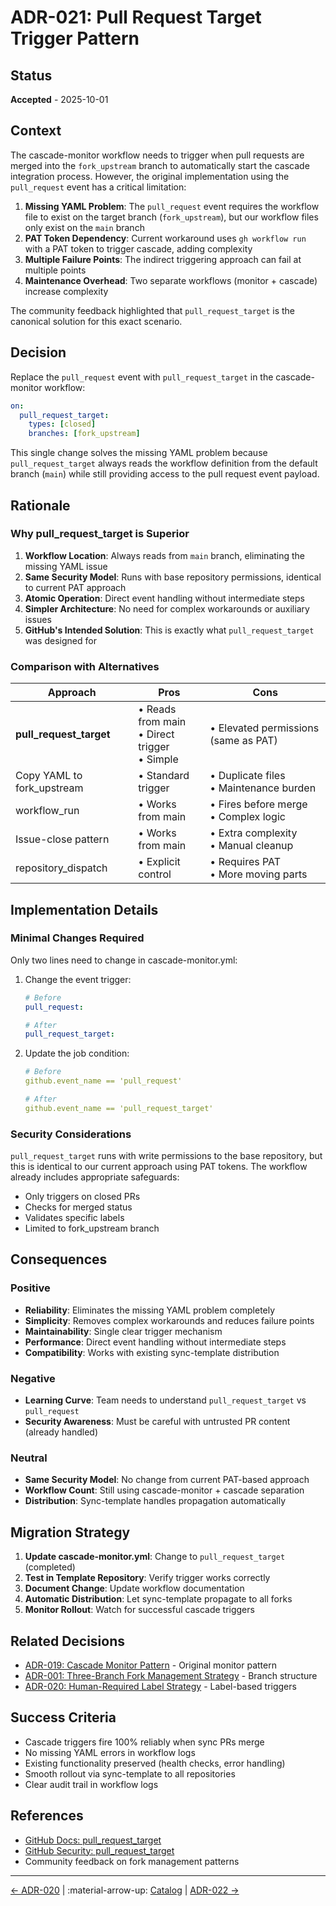 # ADR-021: Pull Request Target Trigger Pattern

## Status
**Accepted** - 2025-10-01

## Context

The cascade-monitor workflow needs to trigger when pull requests are merged into the `fork_upstream` branch to automatically start the cascade integration process. However, the original implementation using the `pull_request` event has a critical limitation:

1. **Missing YAML Problem**: The `pull_request` event requires the workflow file to exist on the target branch (`fork_upstream`), but our workflow files only exist on the `main` branch
2. **PAT Token Dependency**: Current workaround uses `gh workflow run` with a PAT token to trigger cascade, adding complexity
3. **Multiple Failure Points**: The indirect triggering approach can fail at multiple points
4. **Maintenance Overhead**: Two separate workflows (monitor + cascade) increase complexity

The community feedback highlighted that `pull_request_target` is the canonical solution for this exact scenario.

## Decision

Replace the `pull_request` event with `pull_request_target` in the cascade-monitor workflow:

```yaml
on:
  pull_request_target:
    types: [closed]
    branches: [fork_upstream]
```

This single change solves the missing YAML problem because `pull_request_target` always reads the workflow definition from the default branch (`main`) while still providing access to the pull request event payload.

## Rationale

### Why pull_request_target is Superior

1. **Workflow Location**: Always reads from `main` branch, eliminating the missing YAML issue
2. **Same Security Model**: Runs with base repository permissions, identical to current PAT approach
3. **Atomic Operation**: Direct event handling without intermediate steps
4. **Simpler Architecture**: No need for complex workarounds or auxiliary issues
5. **GitHub's Intended Solution**: This is exactly what `pull_request_target` was designed for

### Comparison with Alternatives

| Approach | Pros | Cons |
|----------|------|------|
| **pull_request_target** | • Reads from main<br>• Direct trigger<br>• Simple | • Elevated permissions (same as PAT) |
| Copy YAML to fork_upstream | • Standard trigger | • Duplicate files<br>• Maintenance burden |
| workflow_run | • Works from main | • Fires before merge<br>• Complex logic |
| Issue-close pattern | • Works from main | • Extra complexity<br>• Manual cleanup |
| repository_dispatch | • Explicit control | • Requires PAT<br>• More moving parts |

## Implementation Details

### Minimal Changes Required

Only two lines need to change in cascade-monitor.yml:

1. Change the event trigger:
   ```yaml
   # Before
   pull_request:
   
   # After
   pull_request_target:
   ```

2. Update the job condition:
   ```yaml
   # Before
   github.event_name == 'pull_request'
   
   # After
   github.event_name == 'pull_request_target'
   ```

### Security Considerations

`pull_request_target` runs with write permissions to the base repository, but this is identical to our current approach using PAT tokens. The workflow already includes appropriate safeguards:

- Only triggers on closed PRs
- Checks for merged status
- Validates specific labels
- Limited to fork_upstream branch

## Consequences

### Positive

- **Reliability**: Eliminates the missing YAML problem completely
- **Simplicity**: Removes complex workarounds and reduces failure points
- **Maintainability**: Single clear trigger mechanism
- **Performance**: Direct event handling without intermediate steps
- **Compatibility**: Works with existing sync-template distribution

### Negative

- **Learning Curve**: Team needs to understand `pull_request_target` vs `pull_request`
- **Security Awareness**: Must be careful with untrusted PR content (already handled)

### Neutral

- **Same Security Model**: No change from current PAT-based approach
- **Workflow Count**: Still using cascade-monitor + cascade separation
- **Distribution**: Sync-template handles propagation automatically

## Migration Strategy

1. **Update cascade-monitor.yml**: Change to `pull_request_target` (completed)
2. **Test in Template Repository**: Verify trigger works correctly
3. **Document Change**: Update workflow documentation
4. **Automatic Distribution**: Let sync-template propagate to all forks
5. **Monitor Rollout**: Watch for successful cascade triggers

## Related Decisions

- [ADR-019: Cascade Monitor Pattern](019-cascade-monitor-pattern.md) - Original monitor pattern
- [ADR-001: Three-Branch Fork Management Strategy](001-three-branch-strategy.md) - Branch structure
- [ADR-020: Human-Required Label Strategy](020-human-required-label-strategy.md) - Label-based triggers

## Success Criteria

- Cascade triggers fire 100% reliably when sync PRs merge
- No missing YAML errors in workflow logs
- Existing functionality preserved (health checks, error handling)
- Smooth rollout via sync-template to all repositories
- Clear audit trail in workflow logs

## References

- [GitHub Docs: pull_request_target](https://docs.github.com/en/actions/using-workflows/events-that-trigger-workflows#pull_request_target)
- [GitHub Security: pull_request_target](https://securitylab.github.com/research/github-actions-preventing-pwn-requests/)
- Community feedback on fork management patterns
---

[← ADR-020](020-human-required-label-strategy.md) | :material-arrow-up: [Catalog](index.md) | [ADR-022 →](022-issue-lifecycle-tracking-pattern.md)
